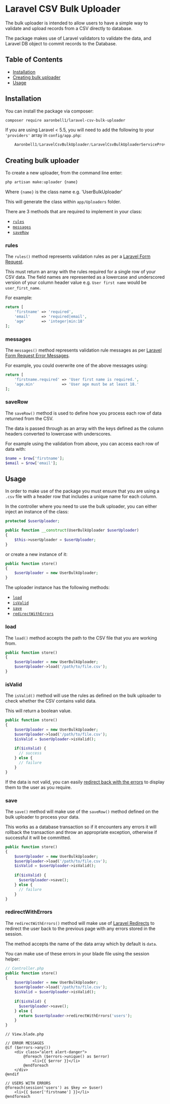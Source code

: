# Laravel CSV Bulk Uploader

The bulk uploader is intended to allow users to have a simple way to validate and upload records from a CSV directly to database.

The package makes use of Laravel validators to validate the data, and Laravel DB object to commit records to the Database.

## Table of Contents  
- [Installation](#installation)
- [Creating bulk uploader](#creating-bulk-uploader)
- [Usage](#usage)

## Installation

You can install the package via composer:

```bash
composer require aaronbell1/laravel-csv-bulk-uploader
```

If you are using Laravel < 5.5, you will need to add the following to your `'providers'` array in `config/app.php`:

```php
    Aaronbell1/LaravelCsvBulkUploader/LaravelCsvBulkUploaderServiceProvider::class,
```

## Creating bulk uploader

To create a new uploader, from the command line enter:

```bash
php artisan make:uploader {name}
```

Where `{name}` is the class name e.g. 'UserBulkUploader'

This will generate the class within `app/Uploaders` folder.

There are 3 methods that are required to implement in your class:

- [`rules`](#rules)
- [`messages`](#messages)
- [`saveRow`](#saverow)

### rules

The `rules()` method represents validation rules as per a [Laravel Form Request](https://laravel.com/docs/5.8/validation#form-request-validation).

This must return an array with the rules required for a single row of your CSV data.
The field names are represented as a lowercase and underscored version of your column header value e.g. `User first name` would be `user_first_name`.

For example:

```php
return [
    'firstname' => 'required',
    'email'     => 'required|email',
    'age'       => 'integer|min:18'
];
```

### messages

The `messages()` method represents validation rule messages as per [Laravel Form Request Error Messages](https://laravel.com/docs/5.8/validation#customizing-the-error-messages).

For example, you could overwrite one of the above messages using:

```php
return [
    'firstname.required' => 'User first name is required.',
    'age.min'            => 'User age must be at least 18.'
];
```

### saveRow

The `saveRow()` method is used to define how you process each row of data returned from the CSV.

The data is passed through as an array with the keys defined as the column headers converted to lowercase with underscores.

For example using the validation from above, you can access each row of data with:

```php
$name = $row['firstname'];
$email = $row['email'];
```

## Usage

In order to make use of the package you must ensure that you are using a `.csv` file with a header row that includes a unique name for each column.

In the controller where you need to use the bulk uploader, you can either inject an instance of the class: 

```php
protected $userUploader;

public function __construct(UserBulkUploader $userUploader)
{
    $this->userUploader = $userUploader;
}
```

or create a new instance of it:

```php
public function store()
{
    $userUploader = new UserBulkUploader;
}
```

The uploader instance has the following methods:

- [`load`](#load)
- [`isValid`](#isvalid)
- [`save`](#save)
- [`redirectWithErrors`](#redirectwitherrors)

### load

The `load()` method accepts the path to the CSV file that you are working from.

```php
public function store()
{
    $userUploader = new UserBulkUploader;
    $userUploader->load('/path/to/file.csv'); 
}
```

### isValid

The `isValid()` method will use the rules as defined on the bulk uploader to check whether the CSV contains valid data.

This will return a boolean value.

```php
public function store()
{
    $userUploader = new UserBulkUploader;
    $userUploader->load('/path/to/file.csv');
    $isValid = $userUploader->isValid();
    
    if($isValid) {
      // success
    } else {
      // failure
    }
}
```

If the data is not valid, you can easily [redirect back with the errors](#redirectwitherrors) to display them to the user as you require.

### save

The `save()` method will make use of the `saveRow()` method defined on the bulk uploader to process your data.

This works as a database transaction so if it encounters any errors it will rollback the transaction and throw an appropriate exception, otherwise if successful it will be committed.

```php
public function store()
{
    $userUploader = new UserBulkUploader;
    $userUploader->load('/path/to/file.csv');
    $isValid = $userUploader->isValid();
    
    if($isValid) {
      $userUploader->save();
    } else {
      // failure
    }
}
```

### redirectWithErrors

The `redirectWithErrors()` method will make use of [Laravel Redirects](https://laravel.com/docs/5.8/redirects) to redirect the user back to the previous page with any errors stored in the session.

The method accepts the name of the data array which by default is `data`.

You can make use of these errors in your blade file using the session helper:

```php
// Controller.php
public function store()
{
    $userUploader = new UserBulkUploader;
    $userUploader->load('/path/to/file.csv');
    $isValid = $userUploader->isValid();
    
    if($isValid) {
      $userUploader->save();
    } else {
      return $userUploader->redirectWithErrors('users');
    }
}
```
```blade
// View.blade.php

// ERROR MESSAGES
@if ($errors->any())
    <div class="alert alert-danger">
        @foreach ($errors->unique() as $error)
            <li>{{ $error }}</li>
        @endforeach
    </div>
@endif

// USERS WITH ERRORS
@foreach(session('users') as $key => $user)
    <li>{{ $user['firstname'] }}</li>
@endforeach
```